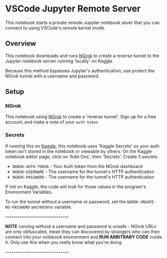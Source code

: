 # VSCode Jupyter Remote Server
This notebook starts a private remote Jupyter notebook sever that you can connect to using VSCode's remote kernel mode.

## Overview
This notebook downloads and runs [NGrok](https://ngrok.com) to create a reverse tunnel to the Jupyter notebook server running 'locally' on Kaggle.

Because this method bypasses Jupyter's authentication, use protect the NGrok tunnel with a username and password.

## Setup

### NGrok
This notebook using [NGrok](https://ngrok.com/) to create a 'reverse tunnel'. Sign up for a free account, and make a note of your `auth token`

### Secrets
If running this on [Kaggle](https://www.kaggle.com/), this notebook uses 'Kaggle Secrets' so your auth token isn't stored in the notebook or viewable by others.
On the Kaggle notebook editor page, click on 'Add-Ons', then 'Secrets'. Create 3 secrets:
 * `NGROK-AUTH-TOKEN` - Your Auth token from the NGrok dashboard
 * `NGROK-USERNAME` - The username for the tunnel's HTTP authentication
 * `NGROK-PASSWORD` - The username for the tunnel's HTTP authentication
 
 If not on Kaggle, the code will look for those values in the program's Environment Variables.
 
 To run the tunnel without a username or password, set the `NGROK-UNSAFE-NO-PASSWORD` secret/env variable.

  **-------------------------------**
  
  **NOTE** running without a username and password is unsafe - NGrok URLs are only obfuscated, mean they can discovered by strangers who can then
 connect into your notebook environment and **RUN ARBITRARY CODE** inside it. Only use this when you really know what you're doing
 
  **-------------------------------**
